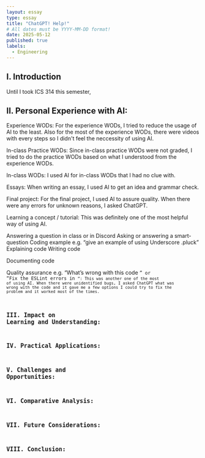 ```yaml
---
layout: essay
type: essay
title: "ChatGPT! Help!"
# All dates must be YYYY-MM-DD format!
date: 2025-05-12
published: true
labels:
  - Engineering
---
```



## I. Introduction
Until I took ICS 314 this semester, 

## II. Personal Experience with AI:
Experience WODs:
For the experience WODs, I tried to reduce the usage of AI to the least. Also for the most of the experience WODs, there were videos with every steps so I didn't feel the neccessity of using AI.

In-class Practice WODs:
Since in-class practice WODs were not graded, I tried to do the practice WODs based on what I understood from the experience WODs.

In-class WODs:
I used AI for in-class WODs that I had no clue with.

Essays:
When writing an essay, I used AI to get an idea and grammar check.

Final project:
For the final project, I used AI to assure quality. When there were any errors for unknown reasons, I asked ChatGPT.

Learning a concept / tutorial:
This was definitely one of the most helpful way of using AI.

Answering a question in class or in Discord
Asking or answering a smart-question
Coding example e.g. “give an example of using Underscore .pluck”
Explaining code
Writing code


Documenting code

Quality assurance e.g. “What’s wrong with this code <code here>” or “Fix the ESLint errors in <code here>”:
This was another one of the most  of using AI. When there were unidentified bugs, I asked ChatGPT what was wrong with the code and it gave me a few options I could try to fix the problem and it worked most of the times.


## III. Impact on Learning and Understanding:


## IV. Practical Applications:


## V. Challenges and Opportunities:


## VI. Comparative Analysis:


## VII. Future Considerations:


## VIII. Conclusion:
